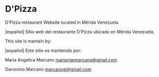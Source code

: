 # D'Pizza

D'Pizza restaurant Website located in Mérida Venezuela 

[español] Sitio web del restaurante D'Pizza ubicado en Mérida Venezuela.

This site is mantain by:

[español] Este sitio es mantenido por:

Maria Angelica Marcano mariangemarcano@gmail.com

Geronimo Marcano marcanogj@gmail.com

